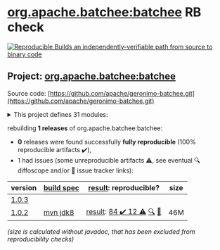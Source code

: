 [org.apache.batchee:batchee](https://central.sonatype.com/artifact/org.apache.batchee/batchee/1.0.2/versions) RB check
=======

[![Reproducible Builds](https://reproducible-builds.org/images/logos/rb.svg) an independently-verifiable path from source to binary code](https://reproducible-builds.org/)

## Project: [org.apache.batchee:batchee](https://central.sonatype.com/artifact/org.apache.batchee/batchee/1.0.2/versions)

Source code: [https://github.com/apache/geronimo-batchee.git](https://github.com/apache/geronimo-batchee.git)

<details><summary>This project defines 31 modules:</summary>

* [org.apache.batchee:batchee](https://central.sonatype.com/artifact/org.apache.batchee/batchee/1.0.2)
* [org.apache.batchee:batchee-beanio](https://central.sonatype.com/artifact/org.apache.batchee/batchee-beanio/1.0.2)
* [org.apache.batchee:batchee-camel](https://central.sonatype.com/artifact/org.apache.batchee/batchee-camel/1.0.2)
* [org.apache.batchee:batchee-cdi](https://central.sonatype.com/artifact/org.apache.batchee/batchee-cdi/1.0.2)
* [org.apache.batchee:batchee-cli](https://central.sonatype.com/artifact/org.apache.batchee/batchee-cli/1.0.2)
* [org.apache.batchee:batchee-commons-csv](https://central.sonatype.com/artifact/org.apache.batchee/batchee-commons-csv/1.0.2)
* [org.apache.batchee:batchee-doc-api](https://central.sonatype.com/artifact/org.apache.batchee/batchee-doc-api/1.0.2)
* [org.apache.batchee:batchee-ee6](https://central.sonatype.com/artifact/org.apache.batchee/batchee-ee6/1.0.2)
* [org.apache.batchee:batchee-extensions](https://central.sonatype.com/artifact/org.apache.batchee/batchee-extensions/1.0.2)
* [org.apache.batchee:batchee-extras](https://central.sonatype.com/artifact/org.apache.batchee/batchee-extras/1.0.2)
* [org.apache.batchee:batchee-groovy](https://central.sonatype.com/artifact/org.apache.batchee/batchee-groovy/1.0.2)
* [org.apache.batchee:batchee-gui](https://central.sonatype.com/artifact/org.apache.batchee/batchee-gui/1.0.2)
* [org.apache.batchee:batchee-hazelcast](https://central.sonatype.com/artifact/org.apache.batchee/batchee-hazelcast/1.0.2)
* [org.apache.batchee:batchee-jackson](https://central.sonatype.com/artifact/org.apache.batchee/batchee-jackson/1.0.2)
* [org.apache.batchee:batchee-jaxrs](https://central.sonatype.com/artifact/org.apache.batchee/batchee-jaxrs/1.0.2)
* [org.apache.batchee:batchee-jaxrs-client](https://central.sonatype.com/artifact/org.apache.batchee/batchee-jaxrs-client/1.0.2)
* [org.apache.batchee:batchee-jaxrs-common](https://central.sonatype.com/artifact/org.apache.batchee/batchee-jaxrs-common/1.0.2)
* [org.apache.batchee:batchee-jaxrs-server](https://central.sonatype.com/artifact/org.apache.batchee/batchee-jaxrs-server/1.0.2)
* [org.apache.batchee:batchee-jaxrs-webapp](https://central.sonatype.com/artifact/org.apache.batchee/batchee-jaxrs-webapp/1.0.2)
* [org.apache.batchee:batchee-jbatch](https://central.sonatype.com/artifact/org.apache.batchee/batchee-jbatch/1.0.2)
* [org.apache.batchee:batchee-jsefa](https://central.sonatype.com/artifact/org.apache.batchee/batchee-jsefa/1.0.2)
* [org.apache.batchee:batchee-jsonp](https://central.sonatype.com/artifact/org.apache.batchee/batchee-jsonp/1.0.2)
* [org.apache.batchee:batchee-maven-plugin](https://central.sonatype.com/artifact/org.apache.batchee/batchee-maven-plugin/1.0.2)
* [org.apache.batchee:batchee-modelmapper](https://central.sonatype.com/artifact/org.apache.batchee/batchee-modelmapper/1.0.2)
* [org.apache.batchee:batchee-servlet](https://central.sonatype.com/artifact/org.apache.batchee/batchee-servlet/1.0.2)
* [org.apache.batchee:batchee-servlet-embedded](https://central.sonatype.com/artifact/org.apache.batchee/batchee-servlet-embedded/1.0.2)
* [org.apache.batchee:batchee-test](https://central.sonatype.com/artifact/org.apache.batchee/batchee-test/1.0.2)
* [org.apache.batchee:batchee-tools](https://central.sonatype.com/artifact/org.apache.batchee/batchee-tools/1.0.2)
* [org.apache.batchee:batchee-webapp](https://central.sonatype.com/artifact/org.apache.batchee/batchee-webapp/1.0.2)
* [org.apache.batchee:extension-doc-helper](https://central.sonatype.com/artifact/org.apache.batchee/extension-doc-helper/1.0.2)
* [org.apache.batchee:spring-boot-batchee-ui](https://central.sonatype.com/artifact/org.apache.batchee/spring-boot-batchee-ui/1.0.2)
</details>

rebuilding **1 releases** of org.apache.batchee:batchee:
- **0** releases were found successfully **fully reproducible** (100% reproducible artifacts :heavy_check_mark:),
- 1 had issues (some unreproducible artifacts :warning:, see eventual :mag: diffoscope and/or :memo: issue tracker links):

| version | [build spec](/BUILDSPEC.md) | [result](https://reproducible-builds.org/docs/jvm/): reproducible? | size |
| -- | --------- | ------ | -- |
| [1.0.3](https://central.sonatype.com/artifact/org.apache.batchee/batchee/1.0.3/pom) | | | |
| [1.0.2](https://central.sonatype.com/artifact/org.apache.batchee/batchee/1.0.2/pom) | [mvn jdk8](batchee-1.0.2.buildspec) | [result](batchee-1.0.2.buildinfo): [84 :heavy_check_mark:  12 :warning:](batchee-1.0.2.buildcompare) [:mag:](batchee-1.0.2.diffoscope) [:memo:](https://github.com/apache/geronimo-batchee/pull/7) | 46M |

<i>(size is calculated without javadoc, that has been excluded from reproducibility checks)</i>
